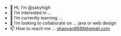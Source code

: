 - 👋 Hi, I’m @sskyhigh
- 👀 I’m interested in ...
- 🌱 I’m currently learning ...
- 💞️ I’m looking to collaborate on ... java or web design
- 📫 How to reach me ... shaoyan8888@gmail.com

<!---
sskyhigh/sskyhigh is a ✨ special ✨ repository because its `README.md` (this file) appears on your GitHub profile.
You can click the Preview link to take a look at your changes.
--->
